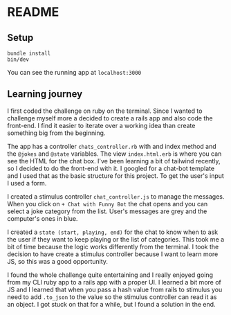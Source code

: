 # README

## Setup

```
bundle install
bin/dev
```

You can see the running app at `localhost:3000`

##  Learning journey
I first coded the challenge on ruby on the terminal. Since I wanted to challenge myself more a decided to create a rails app and also code the front-end. I find it easier to iterate over a working idea than create something big from the beginning.


The app has a controller `chats_controller.rb` with and index method and the `@jokes` and `@state` variables. The view `index.html.erb` is where you can see the HTML for the chat box. I've been learning a bit of tailwind recently, so I decided to do the front-end with it. I googled for a chat-bot template and I used that as the basic structure for this project. To get the user's input I used a form.

I created a stimulus controller `chat_controller.js` to manage the messages. When you click on `+ Chat with Funny Bot` the chat opens and you can select a joke category from the list. User's messages are grey and the computer's ones in blue.

I created a `state (start, playing, end)` for the chat to know when to ask the user if they want to keep playing or the list of categories. This took me a bit of time because the logic works differently from the terminal. I took the decision to have create a stimulus controller because I want to learn more JS, so this was a good opportunity.

I found the whole challenge quite entertaining and I really enjoyed going from my CLI ruby app to a rails app with a proper UI. I learned a bit more of JS and I learned that when you pass a hash value from rails to stimulus you need to add `.to_json` to the value so the stimulus controller can read it as an object. I got stuck on that for a while, but I found a solution in the end.
